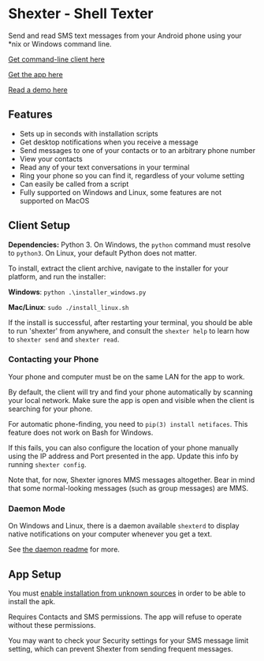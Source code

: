 # Shexter - Shell Texter

Send and read SMS text messages from your Android phone using your \*nix or Windows command line. 

[Get command-line client here](https://github.com/tetchel/shexter-client/raw/master/shexter_client.zip)

[Get the app here](https://github.com/tetchel/shexter-client/raw/master/shexter.apk)

[Read a demo here](https://github.com/tetchel/shexter-client/blob/master/demo.md)

## Features
- Sets up in seconds with installation scripts
- Get desktop notifications when you receive a message
- Send messages to one of your contacts or to an arbitrary phone number
- View your   contacts
- Read any of your text conversations in your terminal
- Ring your phone so you can find it, regardless of your volume setting
- Can easily be called from a script
- Fully supported on Windows and Linux, some features are not supported on MacOS

## Client Setup

**Dependencies:** Python 3. On Windows, the `python` command must resolve to `python3`. On Linux, your default Python does not matter. 

To install, extract the client archive, navigate to the installer for your platform, and run the installer:

**Windows**:   `python .\installer_windows.py` 

**Mac/Linux**: `sudo ./install_linux.sh`

If the install is successful, after restarting your terminal, you should be able to run 'shexter' from anywhere, and consult the `shexter help` to learn how to `shexter send` and `shexter read`.

### Contacting your Phone
Your phone and computer must be on the same LAN for the app to work.

By default, the client will try and find your phone automatically by scanning your local network. Make sure the app is open and visible when the client is searching for your phone.

For automatic phone-finding, you need to `pip(3) install netifaces`. This feature does not work on Bash for Windows.

If this fails, you can also configure the location of your phone manually using the IP address and Port presented in the app. Update this info by running `shexter config`.

Note that, for now, Shexter ignores MMS messages altogether. Bear in mind that some normal-looking messages (such as group messages) are MMS.

### Daemon Mode
On Windows and Linux, there is a daemon available `shexterd` to display native notifications on your computer whenever you get a text.

See [the daemon readme](https://github.com/tetchel/shexter-client/blob/master/daemon-readme.md) for more.

## App Setup

You must [enable installation from unknown sources](http://www.androidcentral.com/allow-app-installs-unknown-sources) in order to be able to install the apk.

Requires Contacts and SMS permissions. The app will refuse to operate without these permissions.

You may want to check your Security settings for your SMS message limit setting, which can prevent Shexter from sending frequent messages.

